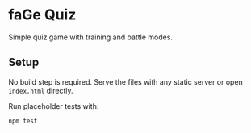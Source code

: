 # faGe Quiz

Simple quiz game with training and battle modes.

## Setup
No build step is required. Serve the files with any static server or open `index.html` directly.

Run placeholder tests with:
```bash
npm test
```
